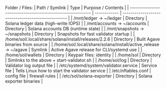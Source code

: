 Folder / Files:
| Path / Symlink                                             | Type         | Purpose / Contents                                 |
| ---------------------------------------------------------- | ------------ | -------------------------------------------------- |
| /mnt/ledger → ~/ledger                                 | Directory    | Solana ledger data (high-write IOPS)           |
| /mnt/accounts → ~/accounts                             | Directory    | Solana accounts DB (runtime state)             |
| /mnt/snapshots → ~/snapshots                           | Directory    | Snapshots for fast validator startup           |
| /home/sol/.local/share/solana/install/releases/2.2.6             | Directory    | Built Agave binaries from source               |
| /home/sol/.local/share/solana/install/active_release → ~/agave | Symlink      | Active Agave release for CLI/systemd use |
| /home/sol/wallets                                                | Directory    | Keypair files: identity                        |
| /home/sol                                                  | Directory    | Simlinks to the above + start-validator.sh         |
| /home/sol/log                                              | Directory    | Validator log output file                          |
| /etc/systemd/system/validator.service                      | Service file | Tells Linux how to start the validator service     |
| /etc/nftables.conf                                         | config file  | firewall rules                                     |
| /etc/sol/solana-exporter                                         | Directory  | Solana exporter binaries                                     |
